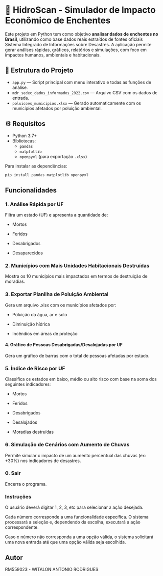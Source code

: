 # 🌊 HidroScan - Simulador de Impacto Econômico de Enchentes

Este projeto em Python tem como objetivo **analisar dados de enchentes no Brasil**, utilizando como base dados reais extraídos de fontes oficiais Sistema Integrado de Informações sobre Desastres. A aplicação permite gerar análises rápidas, gráficos, relatórios e simulações, com foco em impactos humanos, ambientais e habitacionais.

## 📁 Estrutura do Projeto

- `app.py` — Script principal com menu interativo e todas as funções de análise.
- `mdr_sedec_dados_informados_2022.csv` — Arquivo CSV com os dados de entrada.
- `poluicoes_municipios.xlsx` — Gerado automaticamente com os municípios afetados por poluição ambiental.

## ⚙️ Requisitos

- Python 3.7+
- Bibliotecas:
  - `pandas`
  - `matplotlib`
  - `openpyxl` (para exportação `.xlsx`)

Para instalar as dependências:
```bash
pip install pandas matplotlib openpyxl
```

## Funcionalidades

### 1. Análise Rápida por UF
Filtra um estado (UF) e apresenta a quantidade de:

 - Mortos

- Feridos

- Desabrigados

- Desaparecidos

### 2. Municípios com Mais Unidades Habitacionais Destruídas

Mostra os 10 municípios mais impactados em termos de destruição de moradias.

### 3. Exportar Planilha de Poluição Ambiental

Gera um arquivo .xlsx com os municípios afetados por:

- Poluição da água, ar e solo

- Diminuição hídrica

- Incêndios em áreas de proteção

#### 4. Gráfico de Pessoas Desabrigadas/Desalojadas por UF
Gera um gráfico de barras com o total de pessoas afetadas por estado.

### 5. Índice de Risco por UF
Classifica os estados em baixo, médio ou alto risco com base na soma dos seguintes indicadores:

- Mortos

- Feridos

- Desabrigados

- Desalojados

- Moradias destruídas

### 6. Simulação de Cenários com Aumento de Chuvas
Permite simular o impacto de um aumento percentual das chuvas (ex: +30%) nos indicadores de desastres.

### 0. Sair
Encerra o programa.

### Instruções

O usuário deverá digitar 1, 2, 3, etc para selecionar a ação desejada.

Cada número corresponde a uma funcionalidade específica. O sistema processará a seleção e, dependendo da escolha, executará a ação correspondente.

Caso o número não corresponda a uma opção válida, o sistema solicitará uma nova entrada até que uma opção válida seja escolhida.

## Autor
RM559023 - WITALON ANTONIO RODRIGUES
